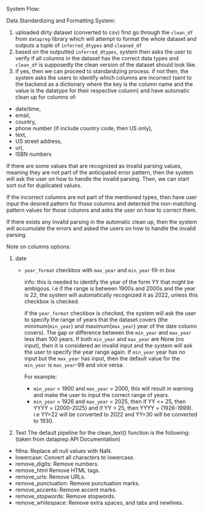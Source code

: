 System Flow:

Data Standardizing and Formatting System:
1. uploaded dirty dataset (converted to csv) first go through the `clean_df` from `dataprep` library which will attempt to format the whole dataset and outputs a tuple of `inferred_dtypes` and `cleaned_df`
2. based on the outputted `inferred_dtypes`, system then asks the user to verify if all columns in the dataset has the correct data types and `clean_df` is supposedly the clean version of the dataset should look like.
3. if yes, then we can proceed to standardizing process. if not then, the system asks the users to identify which columns are incorrect (sent to the backend as a dictionary where the key is the column name and the value is the datatype for their respective column) and have automatic clean up for columns of:
  - date/time, 
  - email, 
  - country, 
  - phone number (if include country code, then US only), 
  - text, 
  - US street address, 
  - url, 
  - ISBN numbers

If there are some values that are recognized as invalid parsing values, meaning they are not part of the anticipated error pattern, then the system will ask the user on how to handle the invalid parsing. Then, we can start sort out for duplicated values.

If the incorrect columns are not part of the mentioned types, then have user input the desired pattern for those columns and detected the non-matching pattern values for those columns and asks the user on how to correct them. 

If there exists any invalid parsing in the automatic clean up, then the system will accumulate the errors and asked the users on how to handle the invalid parsing.

Note on columns options:
1. date
    - `year_format` checkbox with `max_year` and `min_year` fill-in box
      
      info: this is needed to identify the year of the form YY that might be ambigous. 
      i.e if the range is between 1900s and 2000s and the year is 22, the system will automatically recognized it as 2022, unless this checkbox is checked.
      
      if the `year_format` checkbox is checked, the system will ask the user to specify the range of years that the dataset covers (the minimum(`min_year`) and maximum(`max_year`) year of the date column covers). The gap or difference between the `min_year` and `max_year` less than 100 years. If both `min_year` and `max_year` are None (no input), then it is considered an invalid input and the system will ask the user to specify the year range again. If `min_year` year has no input but the `max_year` has input, then the default value for the `min_year` is `max_year`-99 and vice versa. 
      
      For example:
      - `min_year` = 1900 and `max_year` = 2000, this will result in warning and make the user to input the correct range of years.
      - `min_year` = 1926 and `max_year` = 2025, then if YY <= 25, then YYYY = (2000-2025) and if YY > 25, then YYYY = (1926-1999). i.e YY=22 will be converted to 2022 and YY=30 will be converted to 1930.

2. Text
The default pipeline for the clean_text() function is the following: (taken from dataprep API Documentation)
  - fillna: Replace all null values with NaN.
  - lowercase: Convert all characters to lowercase.
  - remove_digits: Remove numbers.
  - remove_html Remove HTML tags.
  - remove_urls: Remove URLs.
  - remove_punctuation: Remove punctuation marks.
  - remove_accents: Remove accent marks.
  - remove_stopwords: Remove stopwords.
  - remove_whitespace: Remove extra spaces, and tabs and newlines.

<!-- The pipeline can be customized by filling in the customized pipeline box. The custom pipeline can take actions from the list above or custom functions from the user. Like the following:
```python
import re

def split(text: str) -> str:
    return str(text).split()

def replace_z(text: str, value: str) -> str:
    return re.sub(r"z", value, str(text), flags=re.I)

custom_pipeline = [
    {"operator": "lowercase"},
    {"operator": "remove_digits"},
    {"operator": split},
    {"operator": replace_z, "parameters": {"value": "*"}},
    {"operator": "remove_whitespace"},
]
``` -->